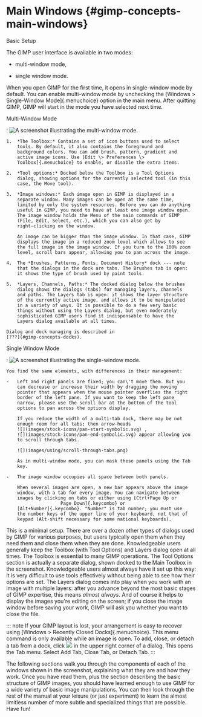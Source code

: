 # Main Windows {#gimp-concepts-main-windows}

Basic Setup

The GIMP user interface is available in two modes:

-   multi-window mode,

-   single window mode.

When you open GIMP for the first time, it opens in single-window mode by
default. You can enable multi-window mode by unchecking the [Windows \>
Single-Window Mode]{.menuchoice} option in the main menu. After quitting
GIMP, GIMP will start in the mode you have selected next time.

Multi-Window Mode

:   ![A screenshot illustrating the multi-window
    mode.](images/using/multi-window.png)

    1.  *The Toolbox:* Contains a set of icon buttons used to select
        tools. By default, it also contains the foreground and
        background colors. You can add brush, pattern, gradient and
        active image icons. Use [Edit \> Preferences \>
        Toolbox]{.menuchoice} to enable, or disable the extra items.

    2.  *Tool options:* Docked below the Toolbox is a Tool Options
        dialog, showing options for the currently selected tool (in this
        case, the Move tool).

    3.  *Image windows:* Each image open in GIMP is displayed in a
        separate window. Many images can be open at the same time,
        limited by only the system resources. Before you can do anything
        useful in GIMP, you need to have at least one image window open.
        The image window holds the Menu of the main commands of GIMP
        (File, Edit, Select, etc.), which you can also get by
        right-clicking on the window.

        An image can be bigger than the image window. In that case, GIMP
        displays the image in a reduced zoom level which allows to see
        the full image in the image window. If you turn to the 100% zoom
        level, scroll bars appear, allowing you to pan across the image.

    4.  The *Brushes, Patterns, Fonts, Document History* dock --- note
        that the dialogs in the dock are tabs. The Brushes tab is open:
        it shows the type of brush used by paint tools.

    5.  *Layers, Channels, Paths:* The docked dialog below the brushes
        dialog shows the dialogs (tabs) for managing layers, channels
        and paths. The Layers tab is open: it shows the layer structure
        of the currently active image, and allows it to be manipulated
        in a variety of ways. It is possible to do a few very basic
        things without using the Layers dialog, but even moderately
        sophisticated GIMP users find it indispensable to have the
        Layers dialog available at all times.

    Dialog and dock managing is described in
    [???](#gimp-concepts-docks).

Single Window Mode

:   ![A screenshot illustrating the single-window
    mode.](images/using/single-window.png)

    You find the same elements, with differences in their management:

    -   Left and right panels are fixed; you can\'t move them. But you
        can decrease or increase their width by dragging the moving
        pointer that appears when the mouse pointer overflies the right
        border of the left pane. If you want to keep the left pane
        narrow, please use the scroll bar at the bottom of the tool
        options to pan across the options display.

        If you reduce the width of a multi-tab dock, there may be not
        enough room for all tabs; then arrow-heads
        ![](images/stock-icons/pan-start-symbolic.svg) ,
        ![](images/stock-icons/pan-end-symbolic.svg) appear allowing you
        to scroll through tabs.

        ![](images/using/scroll-through-tabs.png)

        As in multi-window mode, you can mask these panels using the Tab
        key.

    -   The image window occupies all space between both panels.

        When several images are open, a new bar appears above the image
        window, with a tab for every image. You can navigate between
        images by clicking on tabs or either using [Ctrl+Page Up or
                        Page Down]{.keycombo} or
        [Alt+Number]{.keycombo}. "Number" is tab number; you must use
        the number keys of the upper line of your keyboard, not that of
        keypad (Alt-shift necessary for some national keyboards).

This is a minimal setup. There are over a dozen other types of dialogs
used by GIMP for various purposes, but users typically open them when
they need them and close them when they are done. Knowledgeable users
generally keep the Toolbox (with Tool Options) and Layers dialog open at
all times. The Toolbox is essential to many GIMP operations. The Tool
Options section is actually a separate dialog, shown docked to the Main
Toolbox in the screenshot. Knowledgeable users almost always have it set
up this way: it is very difficult to use tools effectively without being
able to see how their options are set. The Layers dialog comes into play
when you work with an image with multiple layers: after you advance
beyond the most basic stages of GIMP expertise, this means *almost
always*. And of course it helps to display the images you\'re editing on
the screen; if you close the image window before saving your work, GIMP
will ask you whether you want to close the file.

::: note
If your GIMP layout is lost, your arrangement is easy to recover using
[Windows \> Recently Closed Docks]{.menuchoice}. This menu command is
only available while an image is open. To add, close, or detach a tab
from a dock, click ![](images/stock-icons/gimp-menu-left.svg) in the
upper right corner of a dialog. This opens the Tab menu. Select Add Tab,
Close Tab, or Detach Tab.
:::

The following sections walk you through the components of each of the
windows shown in the screenshot, explaining what they are and how they
work. Once you have read them, plus the section describing the basic
structure of GIMP images, you should have learned enough to use GIMP for
a wide variety of basic image manipulations. You can then look through
the rest of the manual at your leisure (or just experiment) to learn the
almost limitless number of more subtle and specialized things that are
possible. Have fun!
